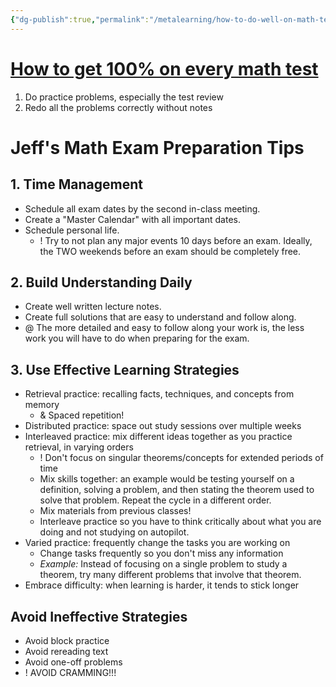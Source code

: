 ```yaml
---
{"dg-publish":true,"permalink":"/metalearning/how-to-do-well-on-math-tests/"}
---
```


# [How to get 100% on every math test](https://www.youtube.com/watch?v=TBbUBgp0-do)
1. Do practice problems, especially the test review
2. Redo all the problems correctly without notes

# Jeff's Math Exam Preparation Tips
## 1. Time Management
- Schedule all exam dates by the second in-class meeting.
- Create a "Master Calendar" with all important dates.
- Schedule personal life.
	- ! Try to not plan any major events 10 days before an exam. Ideally, the TWO weekends before an exam should be completely free.

## 2. Build Understanding Daily
- Create well written lecture notes.
- Create full solutions that are easy to understand and follow along.
- @ The more detailed and easy to follow along your work is, the less work you will have to do when preparing for the exam.

## 3. Use Effective Learning Strategies
- Retrieval practice: recalling facts, techniques, and concepts from memory
	- & Spaced repetition!
- Distributed practice: space out study sessions over multiple weeks
- Interleaved practice: mix different ideas together as you practice retrieval, in varying orders
	- ! Don't focus on singular theorems/concepts for extended periods of time
	- Mix skills together: an example would be testing yourself on a definition, solving a problem, and then stating the theorem used to solve that problem. Repeat the cycle in a different order.
	- Mix materials from previous classes!
	- Interleave practice so you have to think critically about what you are doing and not studying on autopilot.
- Varied practice: frequently change the tasks you are working on
	- Change tasks frequently so you don't miss any information
	- *Example:* Instead of focusing on a single problem to study a theorem, try many different problems that involve that theorem.
- Embrace difficulty: when learning is harder, it tends to stick longer

## Avoid Ineffective Strategies
- Avoid block practice
- Avoid rereading text
- Avoid one-off problems
- ! AVOID CRAMMING!!!
